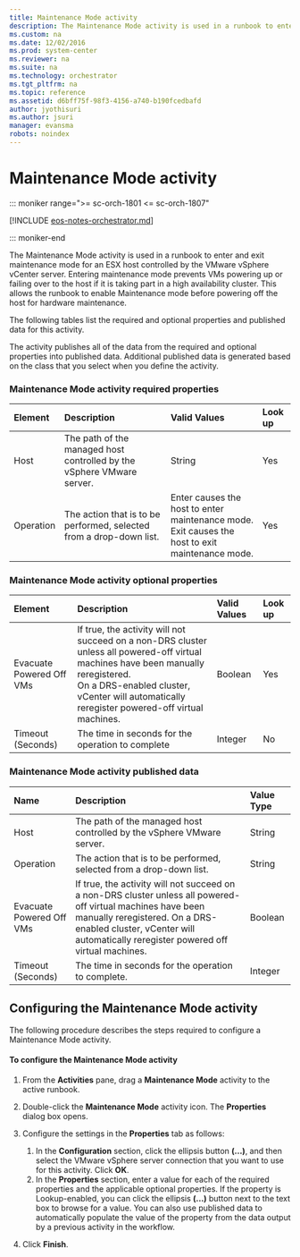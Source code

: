 ```yaml
---
title: Maintenance Mode activity
description: The Maintenance Mode activity is used in a runbook to enter and exit maintenance mode for an ESX host controlled by the VMware vSphere vCenter server.
ms.custom: na
ms.date: 12/02/2016
ms.prod: system-center
ms.reviewer: na
ms.suite: na
ms.technology: orchestrator
ms.tgt_pltfrm: na
ms.topic: reference
ms.assetid: d6bff75f-98f3-4156-a740-b190fcedbafd
author: jyothisuri
ms.author: jsuri
manager: evansma
robots: noindex
---
```

# Maintenance Mode activity

::: moniker range=">= sc-orch-1801 <= sc-orch-1807"

[!INCLUDE [eos-notes-orchestrator.md](../includes/eos-notes-orchestrator.md)]

::: moniker-end

The Maintenance Mode activity is used in a runbook to enter and exit maintenance mode for an ESX host controlled by the VMware vSphere vCenter server. Entering maintenance mode prevents VMs powering up or failing over to the host if it is taking part in a high availability cluster. This allows the runbook to enable Maintenance mode before powering off the host for hardware maintenance.

The following tables list the required and optional properties and published data for this activity.

The activity publishes all of the data from the required and optional properties into published data. Additional published data is generated based on the class that you select when you define the activity.

### Maintenance Mode activity required properties

| Element   | Description   | Valid Values   | Look up |
|:---|:---|:---|:---|
| Host   | The path of the managed host controlled by the vSphere VMware server. | String   | Yes   |
| Operation | The action that is to be performed, selected from a drop-down list.   | Enter causes the host to enter maintenance mode.<br>Exit causes the host to exit maintenance mode. | Yes   |

### Maintenance Mode activity optional properties

| Element   | Description   | Valid Values | Look up |
|:---|:---|:---|:---|
| Evacuate Powered Off VMs | If true, the activity will not succeed on a non-DRS cluster unless all powered-off virtual machines have been manually reregistered.<br>On a DRS-enabled cluster, vCenter will automatically reregister powered-off virtual machines. | Boolean   | Yes   |
| Timeout (Seconds)   | The time in seconds for the operation to complete   | Integer   | No   |

### Maintenance Mode activity published data

| Name   | Description   | Value Type |
|:---|:---|:---|
| Host   | The path of the managed host controlled by the vSphere VMware server.   | String   |
| Operation   | The action that is to be performed, selected from a drop-down list.   | String   |
| Evacuate Powered Off VMs | If true, the activity will not succeed on a non-DRS cluster unless all powered-off virtual machines have been manually reregistered. On a DRS-enabled cluster, vCenter will automatically reregister powered off virtual machines. | Boolean   |
| Timeout (Seconds)   | The time in seconds for the operation to complete.   | Integer   |

## Configuring the Maintenance Mode activity

The following procedure describes the steps required to configure a Maintenance Mode activity.

#### To configure the Maintenance Mode activity

1.  From the **Activities** pane, drag a **Maintenance Mode** activity to the active runbook.

2.  Double-click the **Maintenance Mode** activity icon. The **Properties** dialog box opens.

3.  Configure the settings in the **Properties** tab as follows:

    1.  In the **Configuration** section, click the ellipsis button **(...)**, and then select the VMware vSphere server connection that you want to use for this activity. Click **OK**.
    2.  In the **Properties** section, enter a value for each of the required properties and the applicable optional properties. If the property is Lookup-enabled, you can click the ellipsis **(...)** button next to the text box to browse for a value.
        You can also use published data to automatically populate the value of the property from the data output by a previous activity in the workflow.

4.  Click **Finish**.
